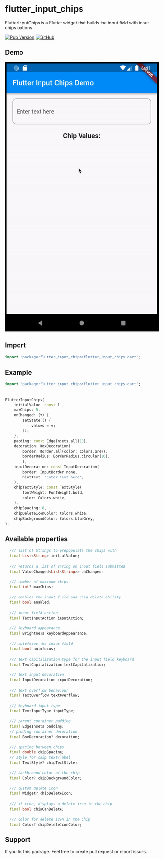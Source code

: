 # flutter_input_chips

FlutterInputChips is a Flutter widget that builds the input field with input chips options

[![Pub Version](https://img.shields.io/pub/v/flutter_input_chips?style=for-the-badge)](https://pub.dev/packages/flutter_input_chips)
[![GitHub](https://img.shields.io/github/license/imsujan276/flutter_input_chips?style=for-the-badge)](https://github.com/imsujan276/flutter_input_chips/blob/main/LICENSE)

## Demo
![Demo](demo.gif)

## Import

```dart
import 'package:flutter_input_chips/flutter_input_chips.dart';
```

## Example

```dart
import 'package:flutter_input_chips/flutter_input_chips.dart';


FlutterInputChips(
    initialValue: const [],
    maxChips: 5,
    onChanged: (v) {
        setState(() {
            values = v;
        });
    },
    padding: const EdgeInsets.all(10),
    decoration: BoxDecoration(
        border: Border.all(color: Colors.grey),
        borderRadius: BorderRadius.circular(10),
        ),
    inputDecoration: const InputDecoration(
        border: InputBorder.none,
        hintText: "Enter text here",
    ),
    chipTextStyle: const TextStyle(
        fontWeight: FontWeight.bold,
        color: Colors.white,
    ),
    chipSpacing: 8,
    chipDeleteIconColor: Colors.white,
    chipBackgroundColor: Colors.blueGrey,
),
```

## Available properties
```dart
  /// list of Strings to prepopulate the chips with
  final List<String> initialValue;

  /// returns a list of string on inout field submitted
  final ValueChanged<List<String>> onChanged;

  /// number of maximum chips
  final int? maxChips;

  /// enables the input field and chip delete ability
  final bool enabled;

  /// inout field action
  final TextInputAction inputAction;

  /// keyboard appearance
  final Brightness keyboardAppearance;

  /// autofocus the inout field
  final bool autofocus;

  /// text capitalization type for the input field keyboard
  final TextCapitalization textCapitalization;

  /// text input decoration
  final InputDecoration inputDecoration;

  /// text overflow behaviour
  final TextOverflow textOverflow;

  /// keyboard input type
  final TextInputType inputType;

  /// parent container padding
  final EdgeInsets padding;
  // padding container decoration
  final BoxDecoration? decoration;

  /// spacing between chips
  final double chipSpacing;
  // style for chip text/label
  final TextStyle? chipTextStyle;

  /// backhround color of the chip
  final Color? chipBackgroundColor;

  /// custom delete icon
  final Widget? chipDeleteIcon;

  /// if true, displays a delete icon in the chip
  final bool chipCanDelete;

  /// Color for delete icon in the chip
  final Color? chipDeleteIconColor;
```

## Support
If you lik this package. Feel free to create pull request or report issues.
